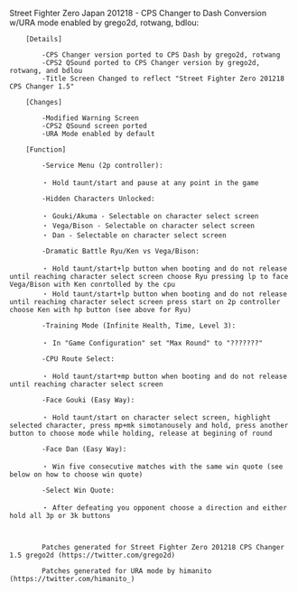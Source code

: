 Street Fighter Zero Japan 201218 - CPS Changer to Dash Conversion w/URA mode enabled by grego2d, rotwang, bdlou:

        [Details]

            -CPS Changer version ported to CPS Dash by grego2d, rotwang
            -CPS2 QSound ported to CPS Changer version by grego2d, rotwang, and bdlou
            -Title Screen Changed to reflect "Street Fighter Zero 201218 CPS Changer 1.5"

        [Changes]

            -Modified Warning Screen
            -CPS2 QSound screen ported
            -URA Mode enabled by default

        [Function]

            -Service Menu (2p controller):

            ・ Hold taunt/start and pause at any point in the game

            -Hidden Characters Unlocked:

            ・ Gouki/Akuma - Selectable on character select screen
            ・ Vega/Bison - Selectable on character select screen
            ・ Dan - Selectable on character select screen

            -Dramatic Battle Ryu/Ken vs Vega/Bison:

            ・ Hold taunt/start+lp button when booting and do not release until reaching character select screen choose Ryu pressing lp to face Vega/Bison with Ken conrtolled by the cpu
            ・ Hold taunt/start+lp button when booting and do not release until reaching character select screen press start on 2p controller choose Ken with hp button (see above for Ryu)

            -Training Mode (Infinite Health, Time, Level 3):

            ・ In "Game Configuration" set "Max Round" to "???????"

            -CPU Route Select:

            ・ Hold taunt/start+mp button when booting and do not release until reaching character select screen

            -Face Gouki (Easy Way):

            ・ Hold taunt/start on character select screen, highlight selected character, press mp+mk simotanousely and hold, press another button to choose mode while holding, release at begining of round

            -Face Dan (Easy Way):

            ・ Win five consecutive matches with the same win quote (see below on how to choose win quote)

            -Select Win Quote:

            ・ After defeating you opponent choose a direction and either hold all 3p or 3k buttons



            Patches generated for Street Fighter Zero 201218 CPS Changer 1.5 grego2d (https://twitter.com/grego2d)

            Patches generated for URA mode by himanito (https://twitter.com/himanito_)

